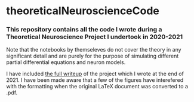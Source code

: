 # theoreticalNeuroscienceCode

### This repository contains all the code I wrote during a Theoretical Neuroscience Project I undertook in 2020-2021

Note that the notebooks by themseleves do not cover the theory in any significant detail and are purely for the purpose of simulating different partial differential equations and neuron models.

I have included [the full writeup](https://github.com/r-reji/theoreticalNeuroscienceCode/blob/main/Theoretical_Neuroscience_Project___Final_Report.pdf) of the project which I wrote at the end of 2021. I have been made aware that a few of the figures have interefered with the formatting when the original LaTeX document was converted to a .pdf.
